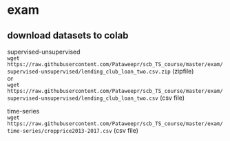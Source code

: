 # exam

## download datasets to colab
supervised-unsupervised  <br /> 
`wget https://raw.githubusercontent.com/Pataweepr/scb_TS_course/master/exam/supervised-unsupervised/lending_club_loan_two.csv.zip`  (zipfile) <br /> 
or  <br /> 
`wget https://raw.githubusercontent.com/Pataweepr/scb_TS_course/master/exam/supervised-unsupervised/lending_club_loan_two.csv` (csv file) <br /> 

time-series  <br /> 
`wget https://raw.githubusercontent.com/Pataweepr/scb_TS_course/master/exam/time-series/cropprice2013-2017.csv` (csv file)

